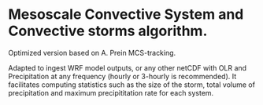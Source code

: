 # Mesoscale Convective System and Convective storms algorithm.
Optimized version based on A. Prein MCS-tracking.

Adapted to ingest WRF model outputs, or any other netCDF with OLR and Precipitation at any frequency (hourly or 3-hourly is recommended). 
It facilitates computing statistics such as the size of the storm, total volume of precipitation and maximum precipititation rate for each system.
